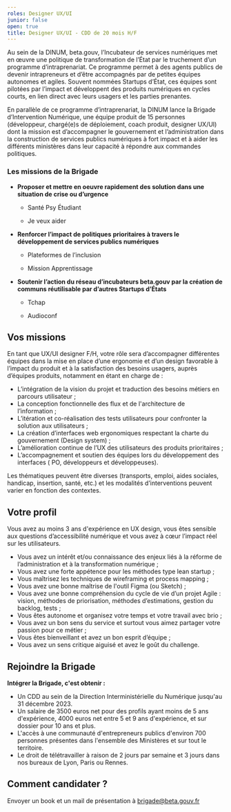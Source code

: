 ```yaml
---
roles: Designer UX/UI
junior: false 
open: true
title: Designer UX/UI - CDD de 20 mois H/F
---
```



Au sein de la DINUM, beta.gouv, l’Incubateur de services numériques met en œuvre une politique de transformation de l’État par le truchement d’un programme d’intraprenariat. Ce programme permet à des agents publics de devenir intrapreneurs et d’être accompagnés par de petites équipes autonomes et agiles. Souvent nommées Startups d’État, ces équipes sont pilotées par l’impact et développent des produits numériques en cycles courts, en lien direct avec leurs usagers et les parties prenantes.

En parallèle de ce programme d’intraprenariat, la DINUM lance la Brigade d’Intervention Numérique, une équipe produit de 15 personnes (développeur, chargé(e)s de déploiement, coach produit, designer UX/UI) dont la mission est d’accompagner le gouvernement et l’administration dans la construction de services publics numériques à fort impact et à aider les différents ministères dans leur capacité à répondre aux commandes politiques.


### **Les missions de la Brigade**

- **Proposer et mettre en oeuvre rapidement des solution dans une situation de crise ou d’urgence**
    
    - Santé Psy Étudiant   
    
    - Je veux aider
    
- **Renforcer l’impact de politiques** **prioritaires à travers le développement de services publics numériques**
   
   - Plateformes de l’inclusion
   
   - Mission Apprentissage
    
- **Soutenir l’action du réseau d’incubateurs beta.gouv par la création de communs  réutilisable par d’autres Startups d’États**  
   
    - Tchap
    
    - Audioconf
    
    
    
## Vos **missions**

En tant que UX/UI designer F/H, votre rôle sera d’accompagner différentes équipes dans la mise en place d’une ergonomie et d’un design favorable à l’impact du produit et à la satisfaction des besoins usagers, auprès d’équipes produits, notamment en étant en charge de :

- L’intégration de la vision du projet et traduction des besoins métiers en parcours utilisateur ;
- La conception fonctionnelle des flux et de l'architecture de l’information ;
- L’itération et co-réalisation des tests utilisateurs pour confronter la solution aux utilisateurs ;
- La création d’interfaces web ergonomiques respectant la charte du gouvernement (Design system) ;
- L’amélioration continue de l’UX des utilisateurs des produits prioritaires ;
- L’accompagnement et soutien des équipes lors du développement des interfaces ( PO, développeurs et développeuses).

Les thématiques peuvent être diverses (transports, emploi, aides sociales, handicap, insertion, santé, etc.) et les modalités d’interventions peuvent varier en fonction des contextes.


## **Votre profil**

Vous avez au moins 3 ans d'expérience en UX design, vous êtes sensible aux questions d’accessibilité numérique et vous avez à cœur l’impact réel sur les utilisateurs.

- Vous avez un intérêt et/ou connaissance des enjeux liés à la réforme de l’administration et à la transformation numérique ;
- Vous avez une forte appétence pour les méthodes type lean startup ;
- Vous maîtrisez les techniques de wireframing et process mapping ;
- Vous avez une bonne maîtrise de l'outil Figma (ou Sketch) ;
- Vous avez une bonne compréhension du cycle de vie d’un projet Agile : vision, méthodes de priorisation, méthodes d’estimations, gestion du backlog, tests ;
- Vous êtes autonome et organisez votre temps et votre travail avec brio ;
- Vous avez un bon sens du service et surtout vous aimez partager votre passion pour ce métier ;
- Vous êtes bienveillant et avez un bon esprit d’équipe ;
- Vous avez un sens critique aiguisé et avez le goût du challenge.



## Rejoindre la Brigade

**Intégrer la Brigade, c'est obtenir :**

- Un CDD au sein de la Direction Interministérielle du Numérique jusqu'au 31 décembre 2023.
- Un salaire de 3500 euros net pour des profils ayant moins de 5 ans d'expérience, 4000 euros net entre 5 et 9 ans d'expérience, et sur dossier pour 10 ans et plus.
- L'accès à une communauté d'entrepreneurs publics d'environ 700 personnes présentes dans l'ensemble des Ministères et sur tout le territoire.
- Le droit de télétravailler à raison de 2 jours par semaine et 3 jours dans nos bureaux de Lyon, Paris ou Rennes.


## Comment candidater ?

Envoyer un book et un mail de présentation à [brigade@beta.gouv.fr](mailto:brigade@beta.gouv.fr)
